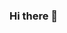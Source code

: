 ### Hi there 👋

<!--
**Raroog/Raroog** is a ✨ _special_ ✨ repository because its `README.md` (this file) appears on your GitHub profile.

Here are some ideas to get you started:

https://img.shields.io/badge/Python-3776AB?style=for-the-badge&logo=python&logoColor=white
https://img.shields.io/badge/scikit_learn-F7931E?style=for-the-badge&logo=scikit-learn&logoColor=white
https://img.shields.io/badge/Pandas-2C2D72?style=for-the-badge&logo=pandas&logoColor=white
https://img.shields.io/badge/Plotly-239120?style=for-the-badge&logo=plotly&logoColor=white
https://img.shields.io/badge/PostgreSQL-316192?style=for-the-badge&logo=postgresql&logoColor=white
https://img.shields.io/badge/Codewars-B1361E?style=for-the-badge&logo=Codewars&logoColor=white

https://github-readme-stats.vercel.app/api/top-langs/?username={Raroog}


- 🔭 I’m currently working on analysys of scraped data
- 🌱 I’m currently learning how to better work on linux

-->
